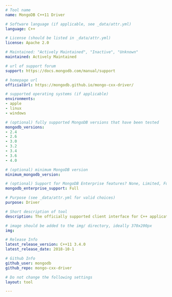 ```yaml
---
# Tool name
name: MongoDB C++11 Driver

# Software language (if applicable, see _data/attr.yml)
language: C++

# License (should be listed in _data/attr.yml)
license: Apache 2.0

# Maintained: "Actively Maintained", "Inactive", "Unknown"
maintained: Actively Maintained

# url of support forum
support: https://docs.mongodb.com/manual/support

# homepage url
officialUrl: https://mongodb.github.io/mongo-cxx-driver/

# supported operating systems (if applicable)
environments:
- apple
- linux
- windows

# (optional) fully supported MongoDB versions that have been tested
mongodb_versions:
- 2.4
- 2.6
- 3.0
- 3.2
- 3.4
- 3.6
- 4.0

# (optional) minimum MongoDB version
minimum_mongodb_version:

# (optional) Support for MongoDB Enterprise features? None, Limited, Full
mongodb_enterprise_support: Full

# Purpose (see _data/attr.yml for valid choices)
purpose: Driver

# Short description of tool
description: The officially supported client interface for C++ applications.

# image should be added to the img/ directory, ideally 370x200px
img: 

# Release Info
latest_release_version: C++11 3.4.0
latest_release_date: 2018-10-1

# Github Info
github_user: mongodb
github_repo: mongo-cxx-driver

# Do not change the following settings
layout: tool

---
```


